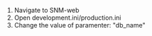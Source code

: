 1. Navigate to SNM-web 
2. Open development.ini/production.ini
3. Change the value of paramenter: "db_name"
